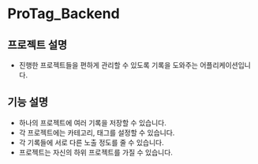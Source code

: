 # ProTag_Backend
## 프로젝트 설명
- 진행한 프로젝트들을 편하게 관리할 수 있도록 기록을 도와주는 어플리케이션입니다.

## 기능 설명
- 하나의 프로젝트에 여러 기록을 저장할 수 있습니다.
- 각 프로젝트에는 카테고리, 태그를 설정할 수 있습니다.
- 각 기록들에 서로 다른 노출 정도를 줄 수 있습니다.
- 프로젝트는 자신의 하위 프로젝트를 가질 수 있습니다.
